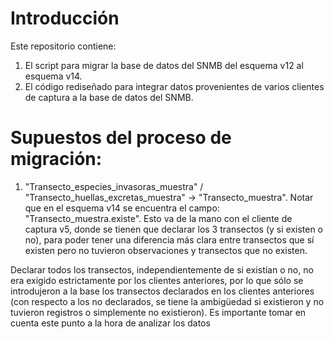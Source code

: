 # Introducción

Este repositorio contiene:
1. El script para migrar la base de datos del SNMB del esquema v12 al esquema v14.
2. El código rediseñado para integrar datos provenientes de varios clientes de captura a la base de datos del SNMB.

# Supuestos del proceso de migración:

1. "Transecto_especies_invasoras_muestra" / "Transecto_huellas_excretas_muestra" -> "Transecto_muestra". Notar que en el esquema v14 se encuentra el campo: "Transecto_muestra.existe". Esto va de la mano con el cliente de captura v5, donde se tienen que declarar los 3 transectos (y si existen o no), para poder tener una diferencia más clara entre transectos que sí existen pero no tuvieron observaciones y transectos que no existen.

Declarar todos los transectos, independientemente de si existían o no, no era exigido estrictamente por los clientes anteriores, por lo que sólo se introdujeron a la base los transectos declarados en los clientes anteriores (con respecto a los
no declarados, se tiene la ambigüedad si existieron y no tuvieron registros o simplemente no existieron). Es importante tomar en cuenta este punto a la hora de analizar los datos
